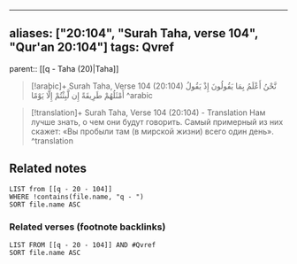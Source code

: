 
---
aliases: ["20:104", "Surah Taha, verse 104", "Qur'an 20:104"]
tags: Qvref
---

parent:: [[q - Taha (20)|Taha]]

> [!arabic]+ Surah Taha, Verse 104 (20:104)
> <span class="quran-arabic">نَّحْنُ أَعْلَمُ بِمَا يَقُولُونَ إِذْ يَقُولُ أَمْثَلُهُمْ طَرِيقَةً إِن لَّبِثْتُمْ إِلَّا يَوْمًا</span>
^arabic

> [!translation]+ Surah Taha, Verse 104 (20:104) - Translation
> Нам лучше знать, о чем они будут говорить. Самый примерный из них скажет: «Вы пробыли там (в мирской жизни) всего один день».
^translation



## Related notes
```dataview
LIST from [[q - 20 - 104]]
WHERE !contains(file.name, "q - ")
SORT file.name ASC
```

### Related verses (footnote backlinks)
```dataview
LIST FROM [[q - 20 - 104]] AND #Qvref
SORT file.name ASC
```

